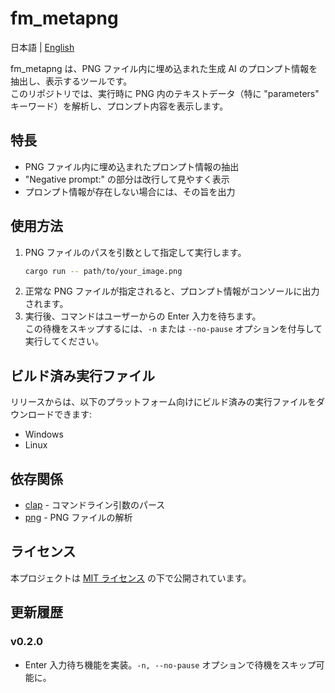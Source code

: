 # fm_metapng

日本語 | [English](README_en.md)

fm_metapng は、PNG ファイル内に埋め込まれた生成 AI のプロンプト情報を抽出し、表示するツールです。  
このリポジトリでは、実行時に PNG 内のテキストデータ（特に "parameters" キーワード）を解析し、プロンプト内容を表示します。

## 特長
- PNG ファイル内に埋め込まれたプロンプト情報の抽出
- "Negative prompt:" の部分は改行して見やすく表示
- プロンプト情報が存在しない場合には、その旨を出力

## 使用方法
1. PNG ファイルのパスを引数として指定して実行します。
    ```sh
    cargo run -- path/to/your_image.png
    ```
2. 正常な PNG ファイルが指定されると、プロンプト情報がコンソールに出力されます。
3. 実行後、コマンドはユーザーからの Enter 入力を待ちます。  
   この待機をスキップするには、`-n` または `--no-pause` オプションを付与して実行してください。

## ビルド済み実行ファイル
リリースからは、以下のプラットフォーム向けにビルド済みの実行ファイルをダウンロードできます:
- Windows
- Linux

## 依存関係
- [clap](https://crates.io/crates/clap) - コマンドライン引数のパース
- [png](https://crates.io/crates/png) - PNG ファイルの解析

## ライセンス
本プロジェクトは [MIT ライセンス](./LICENSE) の下で公開されています。

## 更新履歴
### v0.2.0
- Enter 入力待ち機能を実装。`-n, --no-pause` オプションで待機をスキップ可能に。
